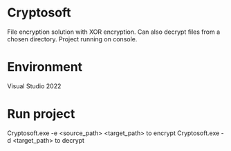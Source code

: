 # Cryptosoft
File encryption solution with XOR encryption. Can also decrypt files from a chosen directory.
Project running on console.
# Environment
Visual Studio 2022
# Run project
Cryptosoft.exe -e <source_path> <target_path> to encrypt
Cryptosoft.exe -d <target_path> to decrypt
